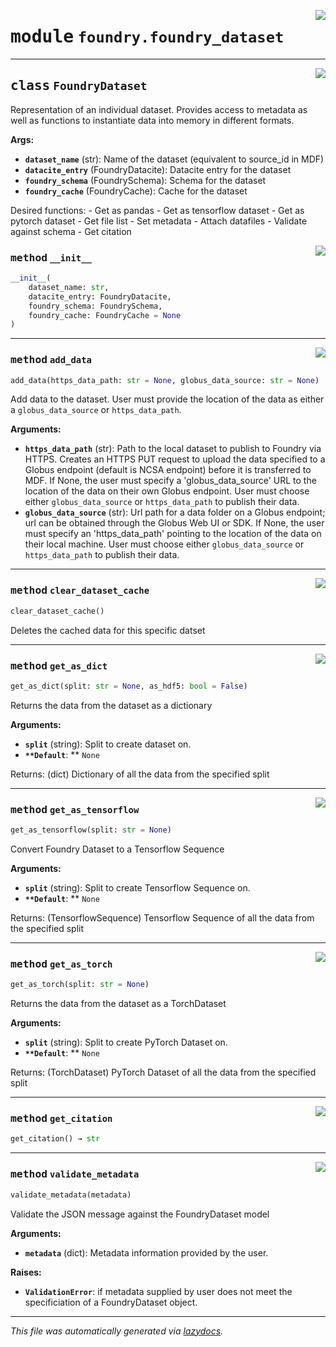 <!-- markdownlint-disable -->

<a href="https://github.com/MLMI2-CSSI/foundry/tree/main/foundry/foundry_dataset.py#L0"><img align="right" style="float:right;" src="https://img.shields.io/badge/-source-cccccc?style=flat-square"></a>

# <kbd>module</kbd> `foundry.foundry_dataset`






---

<a href="https://github.com/MLMI2-CSSI/foundry/tree/main/foundry/foundry_dataset.py#L13"><img align="right" style="float:right;" src="https://img.shields.io/badge/-source-cccccc?style=flat-square"></a>

## <kbd>class</kbd> `FoundryDataset`
Representation of an individual dataset. Provides access to metadata as well as functions to instantiate data into memory in different formats. 



**Args:**
 
 - <b>`dataset_name`</b> (str):  Name of the dataset (equivalent to source_id in MDF) 
 - <b>`datacite_entry`</b> (FoundryDatacite):  Datacite entry for the dataset 
 - <b>`foundry_schema`</b> (FoundrySchema):  Schema for the dataset 
 - <b>`foundry_cache`</b> (FoundryCache):  Cache for the dataset 

Desired functions: 
    - Get as pandas 
    - Get as tensorflow dataset 
    - Get as pytorch dataset 
    - Get file list 
    - Set metadata 
    - Attach datafiles 
    - Validate against schema 
    - Get citation 

<a href="https://github.com/MLMI2-CSSI/foundry/tree/main/foundry/foundry_dataset.py#L35"><img align="right" style="float:right;" src="https://img.shields.io/badge/-source-cccccc?style=flat-square"></a>

### <kbd>method</kbd> `__init__`

```python
__init__(
    dataset_name: str,
    datacite_entry: FoundryDatacite,
    foundry_schema: FoundrySchema,
    foundry_cache: FoundryCache = None
)
```








---

<a href="https://github.com/MLMI2-CSSI/foundry/tree/main/foundry/foundry_dataset.py#L133"><img align="right" style="float:right;" src="https://img.shields.io/badge/-source-cccccc?style=flat-square"></a>

### <kbd>method</kbd> `add_data`

```python
add_data(https_data_path: str = None, globus_data_source: str = None)
```

Add data to the dataset. User must provide the location of the data as either a `globus_data_source` or `https_data_path`. 



**Arguments:**
 
 - <b>`https_data_path`</b> (str):  Path to the local dataset to publish to Foundry via HTTPS. Creates an HTTPS PUT request to upload the data specified to a Globus endpoint (default is NCSA endpoint) before it is transferred to MDF. If None, the user must specify a 'globus_data_source' URL to the location of the data on their own Globus endpoint. User must choose either `globus_data_source` or `https_data_path` to publish their data. 
 - <b>`globus_data_source`</b> (str):  Url path for a data folder on a Globus endpoint; url can be obtained through  the Globus Web UI or SDK. If None, the user must specify an 'https_data_path' pointing to the location  of the data on their local machine. User must choose either `globus_data_source` or `https_data_path` to  publish their data. 

---

<a href="https://github.com/MLMI2-CSSI/foundry/tree/main/foundry/foundry_dataset.py#L154"><img align="right" style="float:right;" src="https://img.shields.io/badge/-source-cccccc?style=flat-square"></a>

### <kbd>method</kbd> `clear_dataset_cache`

```python
clear_dataset_cache()
```

Deletes the cached data for this specific datset 

---

<a href="https://github.com/MLMI2-CSSI/foundry/tree/main/foundry/foundry_dataset.py#L49"><img align="right" style="float:right;" src="https://img.shields.io/badge/-source-cccccc?style=flat-square"></a>

### <kbd>method</kbd> `get_as_dict`

```python
get_as_dict(split: str = None, as_hdf5: bool = False)
```

Returns the data from the dataset as a dictionary 



**Arguments:**
 
 - <b>`split`</b> (string):  Split to create dataset on. 
 - <b>`**Default`</b>: ** ``None`` 

Returns: (dict) Dictionary of all the data from the specified split 

---

<a href="https://github.com/MLMI2-CSSI/foundry/tree/main/foundry/foundry_dataset.py#L79"><img align="right" style="float:right;" src="https://img.shields.io/badge/-source-cccccc?style=flat-square"></a>

### <kbd>method</kbd> `get_as_tensorflow`

```python
get_as_tensorflow(split: str = None)
```

Convert Foundry Dataset to a Tensorflow Sequence 



**Arguments:**
 
 - <b>`split`</b> (string):  Split to create Tensorflow Sequence on. 
 - <b>`**Default`</b>: ** ``None`` 

Returns: (TensorflowSequence) Tensorflow Sequence of all the data from the specified split 

---

<a href="https://github.com/MLMI2-CSSI/foundry/tree/main/foundry/foundry_dataset.py#L64"><img align="right" style="float:right;" src="https://img.shields.io/badge/-source-cccccc?style=flat-square"></a>

### <kbd>method</kbd> `get_as_torch`

```python
get_as_torch(split: str = None)
```

Returns the data from the dataset as a TorchDataset 



**Arguments:**
 
 - <b>`split`</b> (string):  Split to create PyTorch Dataset on. 
 - <b>`**Default`</b>: ** ``None`` 

Returns: (TorchDataset) PyTorch Dataset of all the data from the specified split 

---

<a href="https://github.com/MLMI2-CSSI/foundry/tree/main/foundry/foundry_dataset.py#L93"><img align="right" style="float:right;" src="https://img.shields.io/badge/-source-cccccc?style=flat-square"></a>

### <kbd>method</kbd> `get_citation`

```python
get_citation() → str
```





---

<a href="https://github.com/MLMI2-CSSI/foundry/tree/main/foundry/foundry_dataset.py#L109"><img align="right" style="float:right;" src="https://img.shields.io/badge/-source-cccccc?style=flat-square"></a>

### <kbd>method</kbd> `validate_metadata`

```python
validate_metadata(metadata)
```

Validate the JSON message against the FoundryDataset model 



**Arguments:**
 
 - <b>`metadata`</b> (dict):  Metadata information provided by the user. 



**Raises:**
 
 - <b>`ValidationError`</b>:  if metadata supplied by user does not meet the specificiation of a FoundryDataset object. 




---

_This file was automatically generated via [lazydocs](https://github.com/ml-tooling/lazydocs)._
